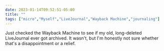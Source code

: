 ---date: 2023-01-14T09:52:51-05:00title: ""tags: ["micro","Myself","LiveJournal","Wayback Machine","journaling"]---Just checked the Wayback Machine to see if my old, long-deleted LiveJournal ever got archived. It wasn't, but I'm honestly not sure whether that's a disappointment or a relief.
